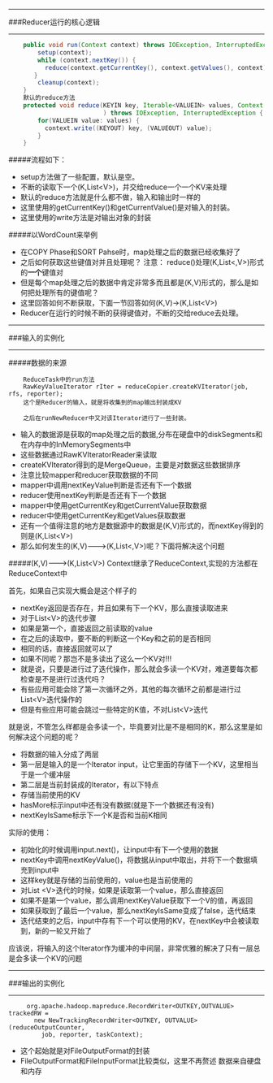 ***
###Reducer运行的核心逻辑
***
```java
    public void run(Context context) throws IOException, InterruptedException {
        setup(context);
        while (context.nextKey()) {
          reduce(context.getCurrentKey(), context.getValues(), context);
       }
        cleanup(context);
    }
    默认的reduce方法
    protected void reduce(KEYIN key, Iterable<VALUEIN> values, Context context
                          ) throws IOException, InterruptedException {
        for(VALUEIN value: values) {
          context.write((KEYOUT) key, (VALUEOUT) value);
        }
    }
```
#####流程如下：
* setup方法做了一些配置，默认是空。
* 不断的读取下一个(K,List&lt;V>)，并交给reduce一个一个KV来处理
* 默认的reduce方法就是什么都不做，输入和输出时一样的
* 这里使用的getCurrentKey()和getCurrentValue()是对输入的封装。
* 这里使用的write方法是对输出对象的封装

#####以WordCount来举例
* 在COPY Phase和SORT Pahse时，map处理之后的数据已经收集好了
* 之后如何获取这些键值对并且处理呢？  注意： reduce()处理(K,List&lt;,V>)形式的**一个**键值对
* 但是每个map处理之后的数据中肯定非常多而且都是(K,V)形式的，那么是如何把处理所有的键值呢？
* 这里回答如何不断获取，下面一节回答如何(K,V)->(K,List&lt;V>)
* Reducer在运行的时候不断的获得键值对，不断的交给reduce去处理。

***
###输入的实例化
***
#####数据的来源
```
    ReduceTask中的run方法
    RawKeyValueIterator rIter = reduceCopier.createKVIterator(job, rfs, reporter);
    这个是Reducer的输入，就是将收集到的map输出封装成KV

    之后在runNewReducer中又对该Iterator进行了一些封装。
```
* 输入的数据源是获取的map处理之后的数据,分布在硬盘中的diskSegments和在内存中的InMemorySegments中
* 这些数据通过RawKVIteratorReader来读取
* createKVIterator得到的是MergeQueue，主要是对数据这些数据排序
* 注意比较mapper和reducer获取数据的不同
 * mapper中调用nextKeyValue判断是否还有下一个数据
 * reducer使用nextKey判断是否还有下一个数据
 * mapper中使用getCurrentKey和getCurrentValue获取数据
 * reducer中使用getCurrentKey和getValues获取数据
* 还有一个值得注意的地方是数据源中的数据是(K,V)形式的，而nextKey得到的则是(K,List&lt;V>)
* 那么如何发生的(K,V)--->(K,List&lt;,V>)呢？下面将解决这个问题

#####(K,V)--->(K,List&lt;V>)
Context继承了ReduceContext,实现的方法都在ReduceContext中

首先，如果自己实现大概会是这个样子的

* nextKey返回是否存在，并且如果有下一个KV，那么直接读取进来
* 对于List&lt;V>的迭代步骤
 * 如果是第一个，直接返回之前读取的value
 * 在之后的读取中，要不断的判断这一个Key和之前的是否相同
 * 相同的话，直接返回就可以了
 * 如果不同呢？那岂不是多读出了这么一个KV对!!!
* 就是说，只要是进行过了迭代操作，那么就会多读一个KV对，难道要每次都检查是不是进行过迭代吗？
 * 有些应用可能会除了第一次循环之外，其他的每次循环之前都是进行过List&lt;V>迭代操作的
 * 但是有些应用可能会跳过一些特定的K值，不对List&lt;V>迭代

就是说，不管怎么样都是会多读一个，毕竟要对比是不是相同的K，那么这里是如何解决这个问题的呢？

* 将数据的输入分成了两层
* 第一层是输入的是一个Iterator input，让它里面的存储下一个KV，这里相当于是一个缓冲层
* 第二层是当前封装成的Iterator，有以下特点
 * 存储当前使用的KV
 * hasMore标示input中还有没有数据(就是下一个数据还有没有)
 * nextKeyIsSame标示下一个K是否和当前K相同

实际的使用：

* 初始化的时候调用input.next()，让input中有下一个使用的数据
* nextKey中调用nextKeyValue()，将数据从input中取出，并将下一个数据填充到input中
 * 这样key就是存储的当前使用的，value也是当前使用的
 * 对List &lt;V>迭代的时候，如果是读取第一个value，那么直接返回
 * 如果不是第一个value，那么调用nextKeyValue获取下一个V的值，再返回
 * 如果获取到了最后一个value，那么nextKeyIsSame变成了false，迭代结束
* 迭代结束的之后，input中存有下一个可以使用的KV，在nextKey中会被读取到，新的一轮又开始了

应该说，将输入的这个Iterator作为缓冲的中间层，非常优雅的解决了只有一层总是会多读一个KV的问题

***
###输出的实例化
***
```
     org.apache.hadoop.mapreduce.RecordWriter<OUTKEY,OUTVALUE> trackedRW = 
       new NewTrackingRecordWriter<OUTKEY, OUTVALUE>(reduceOutputCounter,
         job, reporter, taskContext);
```
* 这个起始就是对FileOutputFormat的封装
* FileOutputFormat和FileInputFormat比较类似，这里不再赘述
数据来自硬盘和内存

